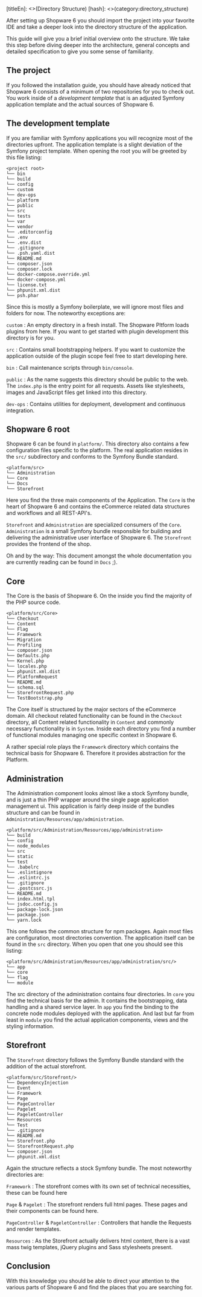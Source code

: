 [titleEn]: <>(Directory Structure)
[hash]: <>(category:directory_structure)
 
After setting up Shopware 6 you should import the project into your favorite IDE and take a deeper look into the directory structure of the application.

This guide will give you a brief initial overview onto the structure. We take this step before diving deeper into the architecture, general concepts and detailed specification to give you some sense of familiarity.

## The project

If you followed the installation guide, you should have already noticed that Shopware 6 consists of a minimum of two repositories for you to check out. You work inside of a *development template* that is an adjusted Symfony application template and the actual sources of Shopware 6.

## The development template

If you are familiar with Symfony applications you will recognize most of the directories upfront. The application template is a slight deviation of the Symfony project template. When opening the root you will be greeted by this file listing:

```
<project root>
└── bin
└── build
└── config
└── custom
└── dev-ops
└── platform
└── public
└── src
└── tests
└── var
└── vendor
└── .editorconfig
└── .env
└── .env.dist
└── .gitignore
└── .psh.yaml.dist
└── README.md
└── composer.json
└── composer.lock
└── docker-compose.override.yml
└── docker-compose.yml
└── license.txt
└── phpunit.xml.dist
└── psh.phar

```

Since this is mostly a Symfony boilerplate, we will ignore most files and folders for now. The noteworthy exceptions are:

`custom`
 : An empty directory in a fresh install. The Shopware Pltform loads plugins from here. If you want to get started with plugin development this directory is for you.
 
`src`
 : Contains small bootstrapping helpers. If you want to customize the application outside of the plugin scope feel free to start developing here.
 
`bin`
 : Call maintenance scripts through `bin/console`.
 
`public`
 : As the name suggests this directory should be public to the web. The `index.php` is the entry point for all requests. Assets like stylesheets, images and JavaScript files get linked into this directory.
 
`dev-ops`
 : Contains utilities for deployment, development and continuous integration.

## Shopware 6 root

Shopware 6 can be found in `platform/`. This directory also contains a few configuration files specific to the platform. The real application resides in the `src/` subdirectory and conforms to the Symfony Bundle standard.
 
```
<platform/src>
└── Administration
└── Core
└── Docs
└── Storefront
```

Here you find the three main components of the Application. The `Core` is the heart of Shopware 6 and contains the eCommerce related data structures and workflows and all REST-API's.

`Storefront` and `Administration` are specialized consumers of the `Core`. `Administration` is a small Symfony bundle responsible for building and delivering the administrative user interface of Shopware 6. The `Storefront` provides the frontend of the shop.

Oh and by the way: This document amongst the whole documentation you are currently reading can be found in `Docs` ;).

## Core

The Core is the basis of Shopware 6. On the inside you find the majority of the PHP source code.

```
<platform/src/Core>
└── Checkout
└── Content
└── Flag
└── Framework
└── Migration
└── Profiling
└── composer.json
└── Defaults.php
└── Kernel.php
└── locales.php
└── phpunit.xml.dist
└── PlatformRequest
└── README.md
└── schema.sql
└── StorefrontRequest.php
└── TestBootstrap.php
```

The Core itself is structured by the major sectors of the eCommerce domain. All checkout related functionality can be found in the `Checkout` directory, all Content related functionality in `Content` and commonly necessary functionality is in `System`. Inside each directory you find a number of functional modules managing one specific context in Shopware 6.

A rather special role plays the `Framework` directory which contains the technical basis for Shopware 6. Therefore it provides abstraction for the Platform.

## Administration

The Administration component looks almost like a stock Symfony bundle, and is just a thin PHP wrapper around the single page application management ui. This application is fairly deep inside of the bundles structure and can be found in `Administration/Resources/app/administration`.

```
<platform/src/Administration/Resources/app/administration>
└── build
└── config
└── node_modules
└── src
└── static
└── test
└── .babelrc
└── .eslintignore
└── .eslintrc.js
└── .gitignore
└── .postcssrc.js
└── README.md
└── index.html.tpl
└── jsdoc.config.js
└── package-lock.json
└── package.json
└── yarn.lock
```

This one follows the common structure for npm packages. Again most files are configuration, most directories convention. The application itself can be found in the `src` directory. When you open that one you should see this listing: 

```
<platform/src/Administration/Resources/app/administration/src/>
└── app
└── core
└── flag
└── module
```

The src directory of the administration contains four directories. In `core` you find the technical basis for the admin. It contains the bootstrapping, data handling and a shared service layer. In `app` you find the binding to the concrete node modules deployed with the application. And last but far from least in `module` you find the actual application components, views and the styling information. 


## Storefront

The `Storefront` directory follows the Symfony Bundle standard with the addition of the actual storefront.      

```
<platform/src/Storefront/>
└── DependencyInjection
└── Event
└── Framework
└── Page
└── PageController
└── Pagelet
└── PageletController
└── Resources
└── Test
└── .gitignore
└── README.md
└── Storefront.php
└── StorefrontRequest.php
└── composer.json
└── phpunit.xml.dist
```

Again the structure reflects a stock Symfony bundle. The most noteworthy directories are:

`Framework`
 : The storefront comes with its own set of technical necessities, these can be found here
 
`Page` & `Pagelet`
 : The storefront renders full html pages. These pages and their components can be found here. 

`PageController` & `PageletController`
 : Controllers that handle the Requests and render templates.

`Resources`
 :  As the Storefront actually delivers html content, there is a vast mass twig templates, jQuery plugins and Sass stylesheets present.
 
## Conclusion

With this knowledge you should be able to direct your attention to the various parts of Shopware 6 and find the places that you are searching for. 
